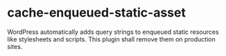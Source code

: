 # cache-enqueued-static-asset
WordPress automatically adds query strings to enqueued static resources like stylesheets and scripts. This plugin shall remove them on production sites.
